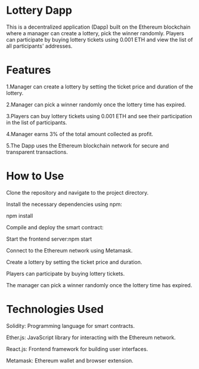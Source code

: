 # Lottery Dapp
This is a decentralized application (Dapp) built on the Ethereum blockchain where a manager can create a lottery, pick the winner randomly. Players can participate by buying lottery tickets using 0.001 ETH and view the list of all participants' addresses.

# Features
1.Manager can create a lottery by setting the ticket price and duration of the lottery.

2.Manager can pick a winner randomly once the lottery time has expired.

3.Players can buy lottery tickets using 0.001 ETH and see their participation in the list of participants.

4.Manager earns 3% of the total amount collected as profit.

5.The Dapp uses the Ethereum blockchain network for secure and transparent transactions.

# How to Use

Clone the repository and navigate to the project directory.

Install the necessary dependencies using npm:

npm install

Compile and deploy the smart contract:

Start the frontend server:npm start

Connect to the Ethereum network using Metamask.

Create a lottery by setting the ticket price and duration.

Players can participate by buying lottery tickets.

The manager can pick a winner randomly once the lottery time has expired.

# Technologies Used

Solidity: Programming language for smart contracts.

Ether.js: JavaScript library for interacting with the Ethereum network.

React.js: Frontend framework for building user interfaces.

Metamask: Ethereum wallet and browser extension.
